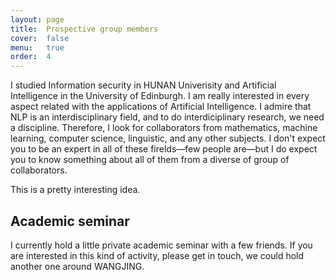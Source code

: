 ```yaml
---
layout: page
title:  Prospective group members
cover:  false
menu:   true
order:  4
---
```


I studied Information security in HUNAN Univerisity and Artificial Intelligence in the University of Edinburgh.
I am really interested in every aspect related with the applications of Artificial Intelligence. I admire that NLP is an interdisciplinary field, and to do interdiciplinary research, we need a discipline. Therefore, I look for collaborators from mathematics, machine learning, computer science, linguistic, and any other subjects. I don't expect you to be an expert in all of these firelds&mdash;few people are&mdash;but I do expect you to know 
something about all of them from a diverse of group of collaborators.

This is a pretty interesting idea.

## Academic seminar

I currently hold a little private academic seminar with a few friends. If you are interested in this kind of activity, please get in touch, we could hold another one around WANGJING.
